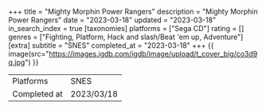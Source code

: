 +++
title = "Mighty Morphin Power Rangers"
description = "Mighty Morphin Power Rangers"
date = "2023-03-18"
updated = "2023-03-18"
in_search_index = true
[taxonomies]
platforms = ["Sega CD"]
rating = []
genres = ["Fighting, Platform, Hack and slash/Beat 'em up, Adventure"]
[extra]
subtitle = "SNES"
completed_at = "2023-03-18"
+++
{{ image(src="https://images.igdb.com/igdb/image/upload/t_cover_big/co3d9q.jpg") }}

|              |            |
| ------------ | ---------- |
| Platforms    | SNES |
| Completed at | 2023/03/18 |

